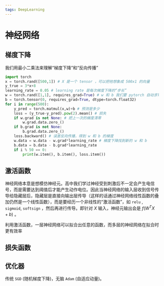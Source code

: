 ```yaml
---
tags: DeepLearning
---
```

# 神经网络

## 梯度下降

我们用最小二乘法来理解“梯度下降”和“反向传播”

```python
import torch
x = torch.rand([500,1]) # X 是一个 tensor ，可以把他想象成 500x1 的向量
y_true = 3*x+8
learning_rate = 0.05 # learning rate 是每次梯度下降的“步长”
w = torch.rand([1,1], requires_grad=True) # w 和 b 我们要 pytorch 自动求导
b = torch.tensor(0, requires_grad=True, dtype=torch.float32)
for i in range(500):
    y_pred = torch.matmul(x,w)+b # 预测是多少
    loss = (y_true-y_pred).pow(2).mean() # 损失
    if w.grad is not None: # 把上一次的梯度清零
        w.grad.data.zero_()
    if b.grad is not None:
        b.grad.data.zero_()
    loss.backward() # 误差反向传播，得到 w 和 b 的梯度
    w.data = w.data - w.grad*learning_rate # 梯度下降找到新的 w 和 b
    b.data = b.data - b.grad*learning_rate
    if i % 50 == 0:
        print(w.item(), b.item(), loss.item())
```

## 激活函数

神经网络本意是想模仿神经元。高中我们学过神经受到刺激后不一定会产生电信号，而是需要达到阈值后才能产生动作电位。因此当神经网络的输入层收到信号传导给隐藏层后，隐藏层是直接向输出层传导（这样的话通过神经网络线性函数的叠加仍然是一个线性函数），而是要经历一个非线性的“激活函数”，如 `relu` , `sigmoid`, `softsign` ，然后再进行传导。即针对 $X$ 输入，神经元输出会是 $f(W^TX+b)$ 。

利用激活函数，一层神经网络可以拟合出任意的函数，而多层的神经网络在拟合时更有效率

## 损失函数

## 优化器

传统 `SGD` (随机梯度下降)，无脑 `Adam` (自适应动量)。
